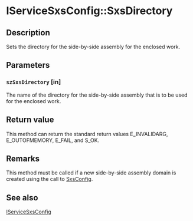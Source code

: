 # IServiceSxsConfig::SxsDirectory

## Description

Sets the directory for the side-by-side assembly for the enclosed work.

## Parameters

### `szSxsDirectory` [in]

The name of the directory for the side-by-side assembly that is to be used for the enclosed work.

## Return value

This method can return the standard return values E_INVALIDARG, E_OUTOFMEMORY, E_FAIL, and S_OK.

## Remarks

This method must be called if a new side-by-side assembly domain is created using the call to [SxsConfig](https://learn.microsoft.com/windows/desktop/api/comsvcs/nf-comsvcs-iservicesxsconfig-sxsconfig).

## See also

[IServiceSxsConfig](https://learn.microsoft.com/windows/desktop/api/comsvcs/nn-comsvcs-iservicesxsconfig)
